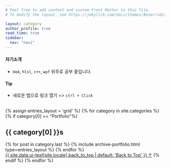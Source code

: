 ```yaml
---
# Feel free to add content and custom Front Matter to this file.
# To modify the layout, see https://jekyllrb.com/docs/themes/#overriding-theme-defaults

layout: category
author_profile: true
read_time: true
sidebar:
  nav: "navi"
---
```


#### 자기소개

+ ```Ue4```, ```hlsl```, ```c++```, ```wpf``` 위주로 공부 중입니다. 



#### Tip 

+ 새로운 탭으로 링크 열기 => ```ctrl + Click```

<br/>

<div>
{% assign entries_layout = 'grid' %}
{% for category in site.categories %}
  {% if category[0] == "Portfolio"%}
      <h2 class="archive__subtitle">{{ category[0] }}s</h2>
      <div class="entries-{{ entries_layout }}">
        {% for post in category.last %}
          {% include archive-portfolio.html type=entries_layout %}
        {% endfor %}
      </div>
      <a href="#page-title" class="back-to-top">{{ site.data.ui-text[site.locale].back_to_top | default: 'Back to Top' }} &uarr;</a>
  {% endif %}
{% endfor %}
</div>
